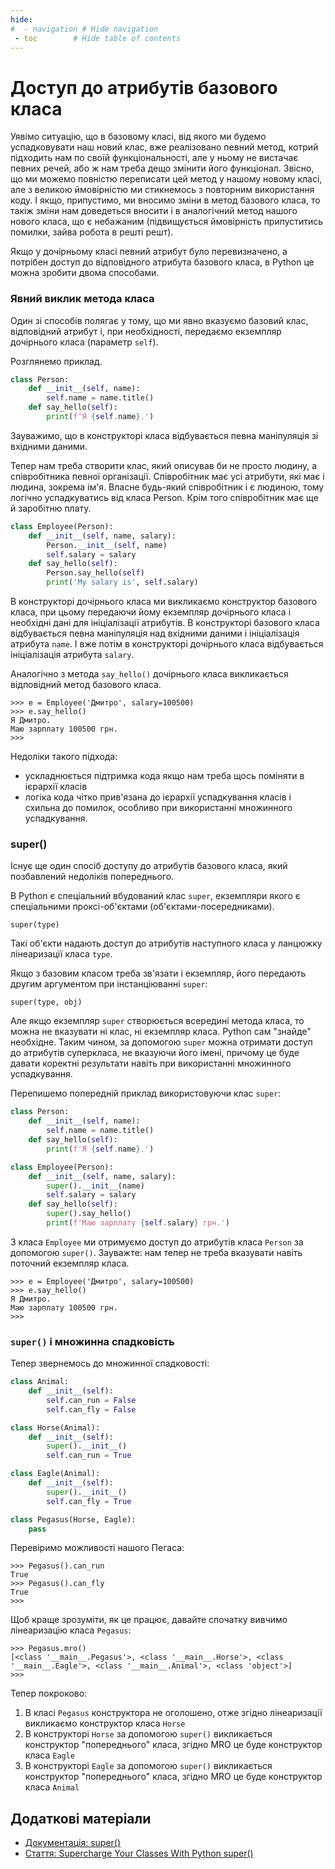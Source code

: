 ```yaml
---
hide:
#  - navigation # Hide navigation
 - toc        # Hide table of contents
---
```


# Доступ до атрибутів базового класа

Уявімо ситуацію, що в базовому класі, від якого ми будемо успадковувати наш новий клас, 
вже реалізовано певний метод, котрий підходить нам по своїй функціональності, 
але у ньому не вистачає певних речей, 
або ж нам треба дещо змінити його функціонал. 
Звісно, що ми можемо повністю переписати цей метод у нашому новому класі, 
але з великою ймовірністю ми стикнемось з повторним використання коду. 
І якщо, припустимо, ми вносимо зміни в метод базового класа, 
то такіж зміни нам доведеться вносити і в аналогічний метод нашого нового класа, 
що є небажаним (підвищується ймовірність припуститись помилки, зайва робота в решті решт).

Якщо у дочірньому класі певний атрибут було перевизначено, 
а потрібен доступ до відповідного атрибута базового класа, 
в Python це можна зробити двома способами. 

### Явний виклик метода класа

Один зі способів полягає у тому, 
що ми явно вказуємо базовий клас, 
відповідний атрибут і, при необхідності, передаємо екземпляр дочірнього класа (параметр `self`).

Розглянемо приклад.

```python
class Person:
    def __init__(self, name):
        self.name = name.title()
    def say_hello(self):
        print(f'Я {self.name}.')
```
	
Зауважимо, що в конструкторі класа відбувається певна маніпуляція зі вхідними даними.

Тепер нам треба створити клас, який описував би не просто людину, а співробітника певної організації. 
Співробітник має усі атрибути, які має і людина, зокрема ім'я. 
Власне будь-який співробітник і є людиною, 
тому логічно успадкуватись від класа Person. 
Крім того співробітник має ще й заробітню плату. 

```python
class Employee(Person):
    def __init__(self, name, salary):
        Person.__init__(self, name)
        self.salary = salary
    def say_hello(self):
        Person.say_hello(self)
        print('My salary is', self.salary)
```

В конструкторі дочірнього класа ми викликаємо конструктор базового класа, 
при цьому передаючи йому екземпляр дочірнього класа і необхідні дані для ініціалізації атрибутів. 
В конструкторі базового класа відбувається певна маніпуляція над вхідними даними і 
ініціалізація атрибута `name`. 
І вже потім в конструкторі дочірнього класа відбувається ініціалізація атрибута `salary`. 

Аналогічно з метода `say_hello()` дочірнього класа викликається відповідний метод базового класа.

	>>> e = Employee('Дмитро', salary=100500)
	>>> e.say_hello()
	Я Дмитро.
	Маю зарплату 100500 грн.
	>>>

Недоліки такого підхода:

- ускладнюється підтримка кода якщо нам треба щось поміняти в ієрархії класів
- логіка кода чітко прив'язана до ієрархії успадкування класів і схильна до помилок, особливо при використанні множинного успадкування.

### super()

Існує ще один спосіб доступу до атрибутів базового класа, 
який позбавлений недоліків попереднього. 

В Python є спеціальний вбудований клас `super`, 
екземпляри якого є спеціальними проксі-об'єктами (об'єктами-посередниками). 

	super(type)

Такі об'єкти надають доступ до атрибутів наступного класа 
у ланцюжку лінеаризації класа `type`. 

Якщо з базовим класом треба зв'язати і екземпляр, 
його передають другим аргументом при інстанціюванні `super`: 

	super(type, obj)

Але якщо екземпляр `super` створюється всередині метода класа, 
то можна не вказувати ні клас, ні екземпляр класа. 
Python сам "знайде" необхідне. 
Таким чином, 
за допомогою `super` можна отримати доступ до атрибутів суперкласа, 
не вказуючи його імені, 
причому це буде давати коректні результати навіть при використанні множинного успадкування. 

Перепишемо попередній приклад використовуючи клас `super`: 

```python
class Person:
    def __init__(self, name):
        self.name = name.title()
    def say_hello(self):
        print(f'Я {self.name}.')

class Employee(Person):
    def __init__(self, name, salary):
        super().__init__(name)
        self.salary = salary
    def say_hello(self):
        super().say_hello()
        print(f'Маю зарплату {self.salary} грн.')
```

З класа `Employee` ми отримуємо доступ до атрибутів класа `Person` 
за допомогою `super()`. 
Зауважте: нам тепер не треба вказувати навіть поточний екземпляр класа. 

	>>> e = Employee('Дмитро', salary=100500)
	>>> e.say_hello()
	Я Дмитро.
	Маю зарплату 100500 грн.
	>>>

### `super()` і множинна спадковість

Тепер звернемось до множинної спадковості: 

```python
class Animal:
	def __init__(self):
		self.can_run = False
		self.can_fly = False

class Horse(Animal):
	def __init__(self):
		super().__init__()
		self.can_run = True

class Eagle(Animal):
	def __init__(self):
		super().__init__()
		self.can_fly = True

class Pegasus(Horse, Eagle):
	pass
```

Перевіримо можливості нашого Пегаса:

	>>> Pegasus().can_run
	True
	>>> Pegasus().can_fly
	True
	>>>	

Щоб краще зрозуміти, як це працює, давайте спочатку вивчимо лінеаризацію класа `Pegasus`:
	
	>>> Pegasus.mro()
	[<class '__main__.Pegasus'>, <class '__main__.Horse'>, <class '__main__.Eagle'>, <class '__main__.Animal'>, <class 'object'>]
	>>>

Тепер покроково:

1. В класі `Pegasus` конструктора не оголошено, отже згідно лінеаризації викликаємо конструктор класа `Horse`
1. В конструкторі `Horse` за допомогою `super()` викликається конструктор "попереднього" класа, згідно MRO це буде конструктор класа `Eagle`
1. В конструкторі `Eagle` за допомогою `super()` викликається конструктор "попереднього" класа, згідно MRO це буде конструктор класа `Animal`



## Додаткові матеріали

- [Документація: super()](https://docs.python.org/3/library/functions.html#super)
- [Стаття: Supercharge Your Classes With Python super()](https://realpython.com/python-super/)
